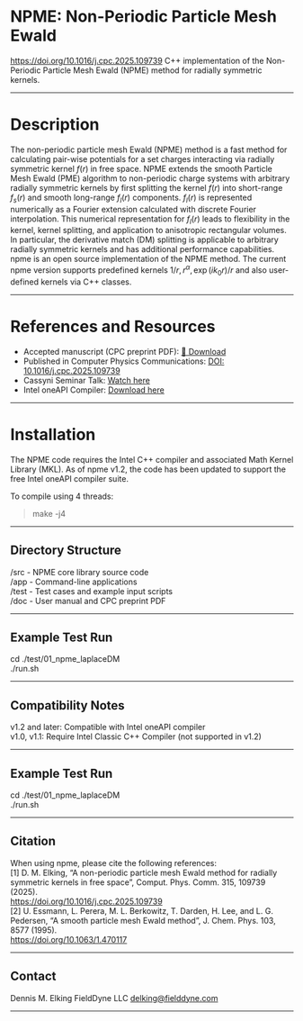 # NPME: Non-Periodic Particle Mesh Ewald

https://doi.org/10.1016/j.cpc.2025.109739
C++ implementation of the Non-Periodic Particle Mesh Ewald (NPME) method for radially symmetric kernels.

---

# Description
The non-periodic particle mesh Ewald (NPME) method is a fast method for calculating pair-wise potentials for a set charges interacting via radially symmetric kernel $f(r)$ in free space.  NPME extends the smooth Particle Mesh Ewald (PME) algorithm to non-periodic charge systems with arbitrary radially symmetric kernels by first splitting the kernel $f(r)$ into short-range $f_{s}(r)$ and smooth long-range $f_{l}(r)$ components.  $f_{l}(r)$ is represented numerically as a Fourier extension calculated with discrete Fourier interpolation.  This numerical representation for $f_{l}(r)$ leads to flexibility in the kernel, kernel splitting, and application to anisotropic rectangular volumes.  In particular, the derivative match (DM) splitting is applicable to arbitrary radially symmetric kernels and has additional performance capabilities.  npme is an open source implementation of the NPME method.  The current npme version supports predefined kernels $1/r, r^{\alpha}, \exp(ik_{0}r)/r$ and also user-defined kernels via C++ classes.

---

# References and Resources
- Accepted manuscript (CPC preprint PDF): [📄 Download](docs/npme_preprint.pdf) 
- Published in Computer Physics Communications: [DOI: 10.1016/j.cpc.2025.109739](https://doi.org/10.1016/j.cpc.2025.109739) 
- Cassyni Seminar Talk: [Watch here](https://cassyni.com/events/3gMtbmEfjR8JvWTEEEbkay) 
- Intel oneAPI Compiler: [Download here](https://www.intel.com/content/www/us/en/developer/tools/oneapi/toolkits.html)

---

# Installation
The NPME code requires the Intel C++ compiler and associated Math Kernel Library (MKL). 
As of npme v1.2, the code has been updated to support the free Intel oneAPI compiler suite.

To compile using 4 threads:  
>make -j4

---

## Directory Structure
/src    - NPME core library source code  
/app    - Command-line applications  
/test   - Test cases and example input scripts  
/doc    - User manual and CPC preprint PDF  

---

## Example Test Run
cd ./test/01_npme_laplaceDM  
./run.sh

---

## Compatibility Notes
v1.2 and later: Compatible with Intel oneAPI compiler  
v1.0, v1.1: Require Intel Classic C++ Compiler (not supported in v1.2)  

---

## Example Test Run
cd ./test/01_npme_laplaceDM  
./run.sh  

---

## Citation
When using npme, please cite the following references:  
[1] D. M. Elking, “A non-periodic particle mesh Ewald method for radially symmetric kernels in free space”, Comput. Phys. Comm. 315, 109739 (2025).  
https://doi.org/10.1016/j.cpc.2025.109739  
[2] U. Essmann, L. Perera, M. L. Berkowitz, T. Darden, H. Lee, and L. G. Pedersen, “A smooth particle mesh Ewald method”, J. Chem. Phys. 103, 8577 (1995).  
https://doi.org/10.1063/1.470117  

---

## Contact
Dennis M. Elking
FieldDyne LLC
delking@fielddyne.com

---


